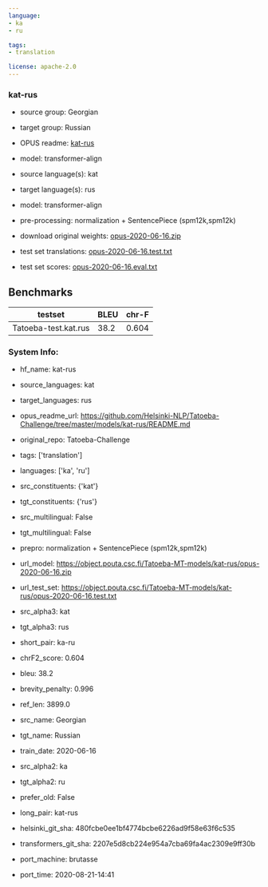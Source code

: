 ```yaml
---
language: 
- ka
- ru

tags:
- translation

license: apache-2.0
---
```


### kat-rus

* source group: Georgian 
* target group: Russian 
*  OPUS readme: [kat-rus](https://github.com/Helsinki-NLP/Tatoeba-Challenge/tree/master/models/kat-rus/README.md)

*  model: transformer-align
* source language(s): kat
* target language(s): rus
* model: transformer-align
* pre-processing: normalization + SentencePiece (spm12k,spm12k)
* download original weights: [opus-2020-06-16.zip](https://object.pouta.csc.fi/Tatoeba-MT-models/kat-rus/opus-2020-06-16.zip)
* test set translations: [opus-2020-06-16.test.txt](https://object.pouta.csc.fi/Tatoeba-MT-models/kat-rus/opus-2020-06-16.test.txt)
* test set scores: [opus-2020-06-16.eval.txt](https://object.pouta.csc.fi/Tatoeba-MT-models/kat-rus/opus-2020-06-16.eval.txt)

## Benchmarks

| testset               | BLEU  | chr-F |
|-----------------------|-------|-------|
| Tatoeba-test.kat.rus 	| 38.2 	| 0.604 |


### System Info: 
- hf_name: kat-rus

- source_languages: kat

- target_languages: rus

- opus_readme_url: https://github.com/Helsinki-NLP/Tatoeba-Challenge/tree/master/models/kat-rus/README.md

- original_repo: Tatoeba-Challenge

- tags: ['translation']

- languages: ['ka', 'ru']

- src_constituents: {'kat'}

- tgt_constituents: {'rus'}

- src_multilingual: False

- tgt_multilingual: False

- prepro:  normalization + SentencePiece (spm12k,spm12k)

- url_model: https://object.pouta.csc.fi/Tatoeba-MT-models/kat-rus/opus-2020-06-16.zip

- url_test_set: https://object.pouta.csc.fi/Tatoeba-MT-models/kat-rus/opus-2020-06-16.test.txt

- src_alpha3: kat

- tgt_alpha3: rus

- short_pair: ka-ru

- chrF2_score: 0.604

- bleu: 38.2

- brevity_penalty: 0.996

- ref_len: 3899.0

- src_name: Georgian

- tgt_name: Russian

- train_date: 2020-06-16

- src_alpha2: ka

- tgt_alpha2: ru

- prefer_old: False

- long_pair: kat-rus

- helsinki_git_sha: 480fcbe0ee1bf4774bcbe6226ad9f58e63f6c535

- transformers_git_sha: 2207e5d8cb224e954a7cba69fa4ac2309e9ff30b

- port_machine: brutasse

- port_time: 2020-08-21-14:41